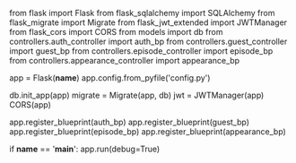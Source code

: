 from flask import Flask
from flask_sqlalchemy import SQLAlchemy
from flask_migrate import Migrate
from flask_jwt_extended import JWTManager
from flask_cors import CORS
from models import db
from controllers.auth_controller import auth_bp
from controllers.guest_controller import guest_bp
from controllers.episode_controller import episode_bp
from controllers.appearance_controller import appearance_bp

app = Flask(__name__)
app.config.from_pyfile('config.py')

db.init_app(app)
migrate = Migrate(app, db)
jwt = JWTManager(app)
CORS(app)

app.register_blueprint(auth_bp)
app.register_blueprint(guest_bp)
app.register_blueprint(episode_bp)
app.register_blueprint(appearance_bp)

if __name__ == '__main__':
    app.run(debug=True)
